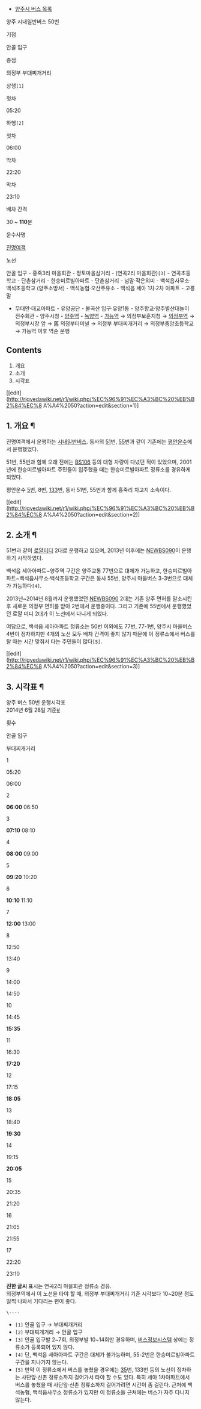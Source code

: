   * [양주시 버스 목록](%EC%96%91%EC%A3%BC%EC%8B%9C%20%EB%B2%84%EC%8A%A4%20%EB%AA%A9%EB%A1%9D.md)  

양주 시내일반버스 50번

기점

안골 입구

종점

의정부 부대찌개거리

상행`[1]`

첫차

05:20

하행`[2]`

첫차

06:00

막차

22:20

막차

23:10

배차 간격

30 ~ **110**분

운수사명

[진명여객](%EC%A7%84%EB%AA%85%EC%97%AC%EA%B0%9D.md)

노선

안골 입구 - 홍죽3리 마을회관 - 정토마을삼거리 - (연곡2리 마을회관)`[3]` \- 연곡초등학교 - 단촌삼거리 - 한승미르빌아파트 -
단촌삼거리 - 넘말·작은외미 - 백석읍사무소·백석초등학교 (양주소방서) - 백석농협·오산주유소 - 백석읍 세아 1차·2차 아파트 - 고릉말
- 무태안·대교아파트 - 유양공단 - 불곡산 입구·유양1동 - 양주향교·양주별산대놀이 전수회관 - 양주시청 -
[양주역](%EC%96%91%EC%A3%BC%EC%97%AD.md) \-
[녹양역](%EB%85%B9%EC%96%91%EC%97%AD.md) \-
[가능역](%EA%B0%80%EB%8A%A5%EC%97%AD%28%EA%B2%BD%EC%9B%90%EC%84%A0%29.md) →
의정부보훈지청 → [의정부역](%EC%9D%98%EC%A0%95%EB%B6%80%EC%97%AD.md) → 의정부시장 앞 → 舊
의정부터미널 → 의정부 부대찌개거리 → 의정부중앙초등학교 → 가능역 이후 역순 운행

  

## Contents

    

1. 개요 
2. 소개 
3. 시각표 

[[edit](http://rigvedawiki.net/r1/wiki.php/%EC%96%91%EC%A3%BC%20%EB%B2%84%EC%8
A%A4%2050?action=edit&section=1)]

## 1. 개요 ¶

진명여객에서 운행하는 [시내일반버스](%EC%8B%9C%EB%82%B4%EB%B2%84%EC%8A%A4.md). 동사의
[51](%EC%96%91%EC%A3%BC%20%EB%B2%84%EC%8A%A4%2051.md)번,
[55](%EC%96%91%EC%A3%BC%20%EB%B2%84%EC%8A%A4%2055.md)번과 같이 기존에는
[평안운수](%ED%8F%89%EC%95%88%EC%9A%B4%EC%88%98.md)에서 운행했었다.

  

51번, 55번과 함께 오래 전에는
[BS106](%EC%9E%90%EC%9D%BC%EB%8C%80%EC%9A%B0%EB%B2%84%EC%8A%A4%20BS.md) 등의
대형 차량이 다녔던 적이 있었으며, 2001년에 한승미르빌아파트 주민들이 입주했을 때는 한승미르빌아파트 정류소를 경유하게 되었다.

  

평안운수 [5](%EC%9D%98%EC%A0%95%EB%B6%80%20%EB%B2%84%EC%8A%A4%205.md)번, 8번,
[133](%EC%9D%98%EC%A0%95%EB%B6%80%20%EB%B2%84%EC%8A%A4%20133.md)번, 동사 51번,
55번과 함께 홍죽리 차고지 소속이다.

  

[[edit](http://rigvedawiki.net/r1/wiki.php/%EC%96%91%EC%A3%BC%20%EB%B2%84%EC%8
A%A4%2050?action=edit&section=2)]

## 2. 소개 ¶

51번과 같이 [로얄미디](%EC%9E%90%EC%9D%BC%EB%8C%80%EC%9A%B0%EB%B2%84%EC%8A%A4%20BS.md) 2대로
운행하고 있으며, 2013년 이후에는 [NEWBS090](%EC%9E%90%EC%9D%BC%EB%8C%80%EC%9A%B0%EB%B2%84%EC%8A%A4%20BS.md)이
운행하기 시작하였다.

  

백석읍 세아아파트~양주역 구간은 양주교통 77번으로 대체가 가능하고, 한승미르빌아파트~백석읍사무소·백석초등학교 구간은 동사 55번, 양주시
마을버스 3-3번으로 대체가 가능하다`[4]`.

  

2013년~2014년 8월까지 운행했었던 [NEWBS090](%EC%9E%90%EC%9D%BC%EB%8C%80%EC%9A%B0%EB%B2%84%EC%8A%A4%20BS.md) 2대는
기존 양주 면허를 말소시킨 후 새로운 의정부 면허를 받아 2번에서 운행중이다. 그리고 기존에 55번에서 운행했었던 로얄 미디 2대가 이
노선에서 다니게 되었다.

  

여담으로, 백석읍 세아아파트 정류소는 50번 이외에도 77번, 77-1번, 양주시 마을버스 4번이 정차하지만 4개의 노선 모두 배차 간격이
좋지 않기 때문에 이 정류소에서 버스를 탈 때는 시간 맞춰서 타는 주민들이 많다`[5]`.

  

[[edit](http://rigvedawiki.net/r1/wiki.php/%EC%96%91%EC%A3%BC%20%EB%B2%84%EC%8
A%A4%2050?action=edit&section=3)]

## 3. 시각표 ¶

양주 버스 50번 운행시각표  
2014년 6월 28일 기준[#](http://blog.cyworld.com/nwcjking/8499616)

횟수

안골 입구

부대찌개거리

1

05:20

06:00

2

**06:00**
06:50

3

**07:10**
08:10

4

**08:00**
09:00

5

**09:20**
10:20

6

**10:10**
11:10

7

**12:00**
13:00

8

12:50

13:40

9

14:00

14:50

10

14:45

**15:35**

11

16:30

**17:20**

12

17:15

**18:05**

13

18:40

**19:30**

14

19:15

**20:05**

15

20:35

21:20

16

21:05

21:55

17

22:20

23:10

**진한 글씨** 표시는 연곡2리 마을회관 정류소 경유.  
의정부역에서 이 노선을 타야 할 때, 의정부 부대찌개거리 기준 시각보다 10~20분 정도 일찍 나와서 기다리는 편이 좋다.

  

`\----`

  * `[1]` 안골 입구 → 부대찌개거리
  * `[2]` 부대찌개거리 → 안골 입구
  * `[3]` 안골 입구발 2~7회, 의정부발 10~14회만 경유하며, [버스정보시스템](%EB%B2%84%EC%8A%A4%EC%A0%95%EB%B3%B4%EC%8B%9C%EC%8A%A4%ED%85%9C.md) 상에는 정류소가 등록되어 있지 않다.
  * `[4]` 단, 백석읍 세아아파트 구간은 대체가 불가능하며, 55-2번은 한승미르빌아파트 구간을 지나가지 않는다.
  * `[5]` 만약 이 정류소에서 버스를 놓쳤을 경우에는 [35](%EC%9D%98%EC%A0%95%EB%B6%80%20%EB%B2%84%EC%8A%A4%2035.md)번, 133번 등의 노선이 정차하는 사단앞·신촌 정류소까지 걸어가서 타야 할 수도 있다. 특히 세아 1차아파트에서 버스를 놓쳤을 때 사단앞·신촌 정류소까지 걸어가려면 시간이 좀 걸린다. 근처에 백석농협, 백석읍사무소 정류소가 있지만 이 정류소들 근처에는 버스가 자주 다니지 않는다.

